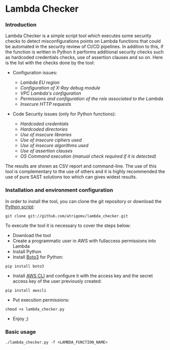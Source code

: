 # Lambda Checker

### Introduction
Lambda Checker is a simple script tool which executes some security checks to detect misconfigurations points on Lambda functions that could be automated in the security review of CI/CD pipelines. In addition to this, if the function is written in Python it performs additional security checks such as hardcoded credentials checks, use of assertion clauses and so on. Here is the list with the checks done by the tool:

* Configuration issues:
  * _Lambda EU region_
  * _Configuration of X-Ray debug module_
  * _VPC Lambda's configuration_
  * _Permissions and configuration of the role associated to the Lambda_
  * _Insecure HTTP requests_

* Code Security issues (only for Python functions):
  * _Hardcoded credentials_
  * _Hardcoded directories_
  * _Use of insecure libraries_
  * _Use of insecure ciphers used_
  * _Use of insecure algorithms used_
  * _Use of assertion clauses_
  * _OS Command execution (manual check required if it is detected)_

The results are shown as CSV report and command-line. The use of this tool is complementary to the use of others and it is highly recommended the use of pure SAST solutions too which can gives widest results.

### Installation and environment configuration
In order to install the tool, you can clone the git repository or download the [Python script](https://github.com/atrigomv/lambda_checker/blob/master/lambda_checker.py):
```
git clone git://github.com/atrigomv/lambda_checker.git
```
To execute the tool it is necessary to cover the steps below:
* Download the tool
* Create a programmatic user in AWS with fullaccess permissions into Lambda
* Install Python
* Install [Boto3](https://boto3.amazonaws.com/v1/documentation/api/latest/guide/quickstart.html) for Python:
```
pip install boto3
```
* Install [AWS CLI](https://aws.amazon.com/cli/?nc1=h_ls) and configure it with the access key and the secret access key of the user previously created:
```
pip install awscli
```
* Put execution permissions:
```
chmod +x lambda_checker.py
```
* Enjoy ;)

### Basic usage
```
./lambda_checker.py -f <LAMBDA_FUNCTION_NAME>
```
